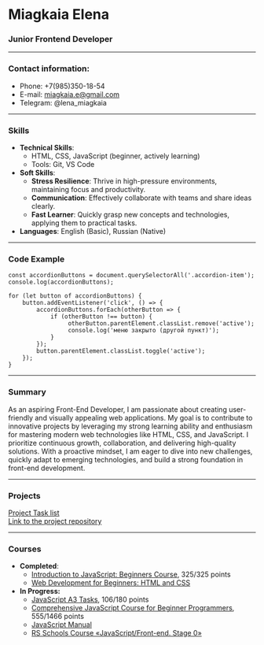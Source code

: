 # Miagkaia Elena
### Junior Frontend Developer

---
### Contact information:
* Phone: +7(985)350-18-54
* E-mail: miagkaia.e@gmail.com
* Telegram: @lena_miagkaia

---
### Skills
- **Technical Skills**:  
  - HTML, CSS, JavaScript (beginner, actively learning)  
  - Tools: Git, VS Code  
- **Soft Skills**:  
  - **Stress Resilience**: Thrive in high-pressure environments, maintaining focus and productivity.  
  - **Communication**: Effectively collaborate with teams and share ideas clearly.  
  - **Fast Learner**: Quickly grasp new concepts and technologies, applying them to practical tasks.  
- **Languages**: English (Basic), Russian (Native)

---
### Code Example

```
const accordionButtons = document.querySelectorAll('.accordion-item');
console.log(accordionButtons);

for (let button of accordionButtons) {
	button.addEventListener('click', () => {
		accordionButtons.forEach(otherButton => {
			if (otherButton !== button) {
				 otherButton.parentElement.classList.remove('active');
				 console.log('меню закрыто (другой пункт)');
			}
		});
		button.parentElement.classList.toggle('active');
	});
}

```

---
### Summary
As an aspiring Front-End Developer, I am passionate about creating user-friendly and visually appealing web applications. My goal is to contribute to innovative projects by leveraging my strong learning ability and enthusiasm for mastering modern web technologies like HTML, CSS, and JavaScript. I prioritize continuous growth, collaboration, and delivering high-quality solutions. With a proactive mindset, I am eager to dive into new challenges, quickly adapt to emerging technologies, and build a strong foundation in front-end development.

---
### Projects
[Project Task list](https://miagkaiae.github.io/Task-List/)  
[Link to the project repository](https://github.com/MiagkaiaE/Task-List)

---
### Courses
- **Completed**:
  - [Introduction to JavaScript: Beginners Course](https://stepik.org/180784), 325/325 points
  - [Web Development for Beginners: HTML and CSS](https://stepik.org/38218)
- **In Progress:**
  - [JavaScript A3 Tasks](https://stepik.org/103167), 106/180 points
  - [Comprehensive JavaScript Course for Beginner Programmers](https://stepik.org/134850), 555/1466 points
  - [JavaScript Manual](https://learn.javascript.ru/)
  - [RS Schools Course «JavaScript/Front-end. Stage 0»](https://rs.school/courses/javascript-preschool-ru)